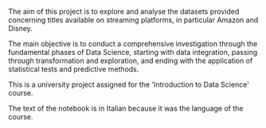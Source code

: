The aim of this project is to explore and analyse the datasets provided concerning titles available on streaming platforms, in particular Amazon and Disney.

The main objective is to conduct a comprehensive investigation through the fundamental phases of Data Science, starting with data integration, passing through transformation and exploration, and ending with the application of statistical tests and predictive methods.

This is a university project assigned for the 'Introduction to Data Science' course.

The text of the notebook is in Italian because it was the language of the course.
